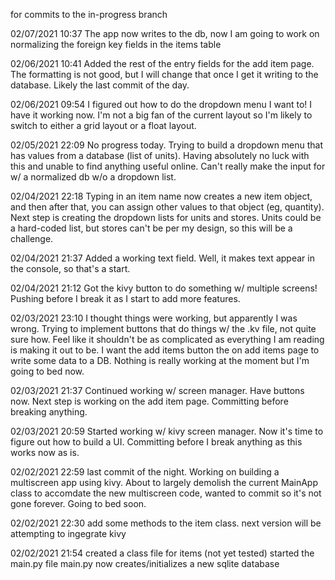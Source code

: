 for commits to the in-progress branch

02/07/2021 10:37
The app now writes to the db, now I am going to work on normalizing the foreign key fields in the items table

02/06/2021 10:41
Added the rest of the entry fields for the add item page. The formatting is not good, but I will change that once I get it writing to the database. Likely the last commit of the day.

02/06/2021 09:54
I figured out how to do the dropdown menu I want to! I have it working now. I'm not a big fan of the current layout so I'm likely to switch to either a grid layout or a float layout.

02/05/2021 22:09
No progress today. Trying to build a dropdown menu that has values from a database (list of units). Having absolutely no luck with this and unable to find anything useful online. Can't really make the input for w/ a normalized db w/o a dropdown list. 

02/04/2021 22:18
Typing in an item name now creates a new item object, and then after that, you can assign other values to that object (eg, quantity). Next step is creating the dropdown lists for units and stores. Units could be a hard-coded list, but stores can't be per my design, so this will be a challenge.

02/04/2021 21:37
Added a working text field. Well, it makes text appear in the console, so that's a start.

02/04/2021 21:12
Got the kivy button to do something w/ multiple screens! Pushing before I break it as I start to add more features.

02/03/2021 23:10
I thought things were working, but apparently I was wrong. Trying to implement buttons that do things w/ the .kv file, not quite sure how. Feel like it shouldn't be as complicated as everything I am reading is making it out to be. I want the add items button the on add items page to write some data to a DB. Nothing is really working at the moment but I'm going to bed now.

02/03/2021 21:37
Continued working w/ screen manager. Have buttons now. Next step is working on the add item page. Committing before breaking anything.

02/03/2021 20:59
Started working w/ kivy screen manager. Now it's time to figure out how to build a UI. Committing before I break anything as this works now as is.

02/02/2021 22:59
last commit of the night. Working on building a multiscreen app using kivy. About to largely demolish the current MainApp class to accomdate the new multiscreen code, wanted to commit so it's not gone forever. Going to bed soon.

02/02/2021 22:30
add some methods to the item class. next version will be attempting to ingegrate kivy

02/02/2021 21:54 
created a class file for items (not yet tested)
started the main.py file
main.py now creates/initializes a new sqlite database
